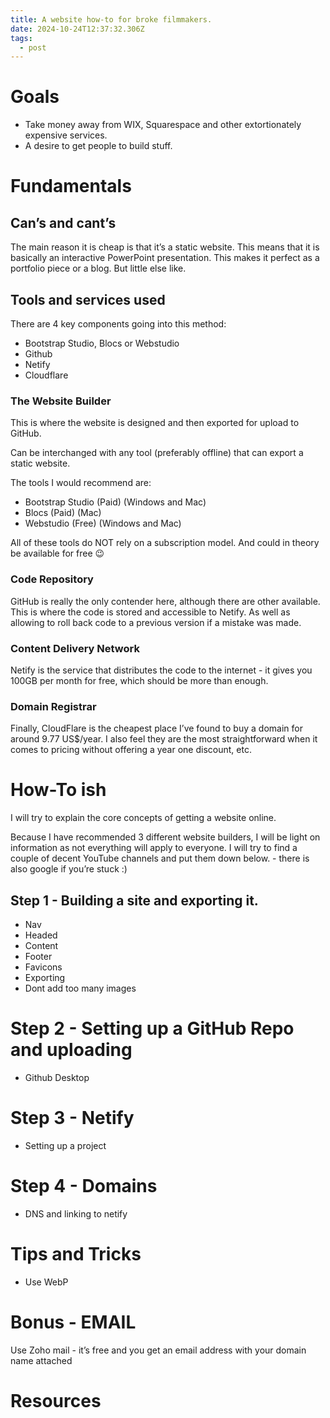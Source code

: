 ```yaml
---
title: A website how-to for broke filmmakers.
date: 2024-10-24T12:37:32.306Z
tags:
  - post
---
```

# Goals

* T﻿ake money away from WIX, Squarespace and other extortionately expensive services.
* A desire to get people to build stuff.

# Fundamentals

## Can’s and cant’s

The main reason it is cheap is that it’s a static website. This means that it is basically an interactive PowerPoint presentation. This makes it perfect as a portfolio piece or a blog. But little else like.

## Tools and services used

There are 4 key components going into this method:

* Bootstrap Studio, Blocs or Webstudio
* Github
* Netify
* Cloudflare

### The Website Builder

This is where the website is designed and then exported for upload to GitHub.

Can be interchanged with any tool (preferably offline) that can export a static website.

The tools I would recommend are:

* Bootstrap Studio (Paid) (Windows and Mac)
* Blocs (Paid) (Mac)
* Webstudio (Free) (Windows and Mac)

All of these tools do NOT rely on a subscription model. And could in theory be available for free 😉

### Code Repository

GitHub is really the only contender here, although there are other available. This is where the code is stored and accessible to Netify. As well as allowing to roll back code to a previous version if a mistake was made.

### Content Delivery Network

Netify is the service that distributes the code to the internet - it gives you 100GB per month for free, which should be more than enough.

### Domain Registrar

Finally, CloudFlare is the cheapest place I’ve found to buy a domain for around 9.77 US$/year. I also feel they are the most straightforward when it comes to pricing without offering a year one discount, etc.

# How-To ish

I will try to explain the core concepts of getting a website online.

Because I have recommended 3 different website builders, I will be light on information as not everything will apply to everyone. I will try to find a couple of decent YouTube channels and put them down below. - there is also google if you’re stuck :)

## Step 1 - Building a site and exporting it.

* Nav
* Headed 
* Content 
* Footer
* Favicons
* Exporting
* Dont add too many images

# Step 2 - Setting up a GitHub Repo and uploading

* Github Desktop

# Step 3 - Netify

* Setting up a project

# Step 4 - Domains

* DNS and linking to netify

# Tips and Tricks

* Use WebP

# Bonus - EMAIL

Use Zoho mail - it’s free and you get an email address with your domain name attached

# Resources
